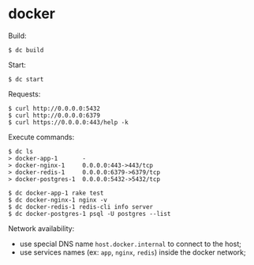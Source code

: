 # docker

Build:
```
$ dc build
```

Start:
```
$ dc start
```

Requests:
```
$ curl http://0.0.0.0:5432
$ curl http://0.0.0.0:6379
$ curl https://0.0.0.0:443/help -k
```

Execute commands:
```
$ dc ls
> docker-app-1       -
> docker-nginx-1     0.0.0.0:443->443/tcp
> docker-redis-1     0.0.0.0:6379->6379/tcp
> docker-postgres-1  0.0.0.0:5432->5432/tcp

$ dc docker-app-1 rake test
$ dc docker-nginx-1 nginx -v
$ dc docker-redis-1 redis-cli info server
$ dc docker-postgres-1 psql -U postgres --list
```

Network availability:
- use special DNS name `host.docker.internal` to connect to the host;
- use services names (ex: `app`, `nginx`, `redis`) inside the docker network;

